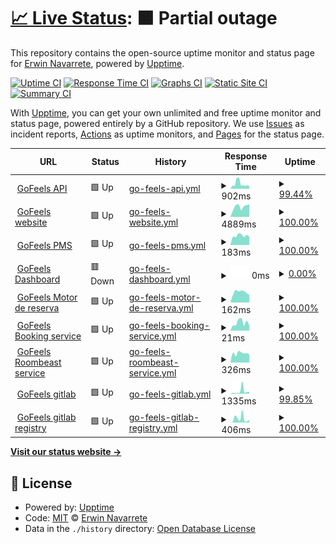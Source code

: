 # [📈 Live Status](https://rewin23.github.io/gofeels-uptime): <!--live status--> **🟧 Partial outage**

This repository contains the open-source uptime monitor and status page for [Erwin Navarrete](https://rewin23.github.io/gofeels-uptime), powered by [Upptime](https://github.com/upptime/upptime).

[![Uptime CI](https://github.com/rewin23/gofeels-uptime/workflows/Uptime%20CI/badge.svg)](https://github.com/rewin23/gofeels-uptime/actions?query=workflow%3A%22Uptime+CI%22)
[![Response Time CI](https://github.com/rewin23/gofeels-uptime/workflows/Response%20Time%20CI/badge.svg)](https://github.com/rewin23/gofeels-uptime/actions?query=workflow%3A%22Response+Time+CI%22)
[![Graphs CI](https://github.com/rewin23/gofeels-uptime/workflows/Graphs%20CI/badge.svg)](https://github.com/rewin23/gofeels-uptime/actions?query=workflow%3A%22Graphs+CI%22)
[![Static Site CI](https://github.com/rewin23/gofeels-uptime/workflows/Static%20Site%20CI/badge.svg)](https://github.com/rewin23/gofeels-uptime/actions?query=workflow%3A%22Static+Site+CI%22)
[![Summary CI](https://github.com/rewin23/gofeels-uptime/workflows/Summary%20CI/badge.svg)](https://github.com/rewin23/gofeels-uptime/actions?query=workflow%3A%22Summary+CI%22)

With [Upptime](https://upptime.js.org), you can get your own unlimited and free uptime monitor and status page, powered entirely by a GitHub repository. We use [Issues](https://github.com/rewin23/gofeels-uptime/issues) as incident reports, [Actions](https://github.com/rewin23/gofeels-uptime/actions) as uptime monitors, and [Pages](https://rewin23.github.io/gofeels-uptime) for the status page.

<!--start: status pages-->
<!-- This summary is generated by Upptime (https://github.com/upptime/upptime) -->
<!-- Do not edit this manually, your changes will be overwritten -->
<!-- prettier-ignore -->
| URL | Status | History | Response Time | Uptime |
| --- | ------ | ------- | ------------- | ------ |
| <img alt="" src="https://icons.duckduckgo.com/ip3/api.gofeels.com.ico" height="13"> [GoFeels API](https://api.gofeels.com) | 🟩 Up | [go-feels-api.yml](https://github.com/rewin23/gofeels-uptime/commits/HEAD/history/go-feels-api.yml) | <details><summary><img alt="Response time graph" src="./graphs/go-feels-api/response-time-week.png" height="20"> 902ms</summary><br><a href="https://rewin23.github.io/gofeels-uptime/history/go-feels-api"><img alt="Response time 833" src="https://img.shields.io/endpoint?url=https%3A%2F%2Fraw.githubusercontent.com%2Frewin23%2Fgofeels-uptime%2FHEAD%2Fapi%2Fgo-feels-api%2Fresponse-time.json"></a><br><a href="https://rewin23.github.io/gofeels-uptime/history/go-feels-api"><img alt="24-hour response time 549" src="https://img.shields.io/endpoint?url=https%3A%2F%2Fraw.githubusercontent.com%2Frewin23%2Fgofeels-uptime%2FHEAD%2Fapi%2Fgo-feels-api%2Fresponse-time-day.json"></a><br><a href="https://rewin23.github.io/gofeels-uptime/history/go-feels-api"><img alt="7-day response time 902" src="https://img.shields.io/endpoint?url=https%3A%2F%2Fraw.githubusercontent.com%2Frewin23%2Fgofeels-uptime%2FHEAD%2Fapi%2Fgo-feels-api%2Fresponse-time-week.json"></a><br><a href="https://rewin23.github.io/gofeels-uptime/history/go-feels-api"><img alt="30-day response time 754" src="https://img.shields.io/endpoint?url=https%3A%2F%2Fraw.githubusercontent.com%2Frewin23%2Fgofeels-uptime%2FHEAD%2Fapi%2Fgo-feels-api%2Fresponse-time-month.json"></a><br><a href="https://rewin23.github.io/gofeels-uptime/history/go-feels-api"><img alt="1-year response time 833" src="https://img.shields.io/endpoint?url=https%3A%2F%2Fraw.githubusercontent.com%2Frewin23%2Fgofeels-uptime%2FHEAD%2Fapi%2Fgo-feels-api%2Fresponse-time-year.json"></a></details> | <details><summary><a href="https://rewin23.github.io/gofeels-uptime/history/go-feels-api">99.44%</a></summary><a href="https://rewin23.github.io/gofeels-uptime/history/go-feels-api"><img alt="All-time uptime 99.88%" src="https://img.shields.io/endpoint?url=https%3A%2F%2Fraw.githubusercontent.com%2Frewin23%2Fgofeels-uptime%2FHEAD%2Fapi%2Fgo-feels-api%2Fuptime.json"></a><br><a href="https://rewin23.github.io/gofeels-uptime/history/go-feels-api"><img alt="24-hour uptime 99.35%" src="https://img.shields.io/endpoint?url=https%3A%2F%2Fraw.githubusercontent.com%2Frewin23%2Fgofeels-uptime%2FHEAD%2Fapi%2Fgo-feels-api%2Fuptime-day.json"></a><br><a href="https://rewin23.github.io/gofeels-uptime/history/go-feels-api"><img alt="7-day uptime 99.44%" src="https://img.shields.io/endpoint?url=https%3A%2F%2Fraw.githubusercontent.com%2Frewin23%2Fgofeels-uptime%2FHEAD%2Fapi%2Fgo-feels-api%2Fuptime-week.json"></a><br><a href="https://rewin23.github.io/gofeels-uptime/history/go-feels-api"><img alt="30-day uptime 99.87%" src="https://img.shields.io/endpoint?url=https%3A%2F%2Fraw.githubusercontent.com%2Frewin23%2Fgofeels-uptime%2FHEAD%2Fapi%2Fgo-feels-api%2Fuptime-month.json"></a><br><a href="https://rewin23.github.io/gofeels-uptime/history/go-feels-api"><img alt="1-year uptime 99.88%" src="https://img.shields.io/endpoint?url=https%3A%2F%2Fraw.githubusercontent.com%2Frewin23%2Fgofeels-uptime%2FHEAD%2Fapi%2Fgo-feels-api%2Fuptime-year.json"></a></details>
| <img alt="" src="https://icons.duckduckgo.com/ip3/www.gofeels.com.ico" height="13"> [GoFeels website](https://www.gofeels.com) | 🟩 Up | [go-feels-website.yml](https://github.com/rewin23/gofeels-uptime/commits/HEAD/history/go-feels-website.yml) | <details><summary><img alt="Response time graph" src="./graphs/go-feels-website/response-time-week.png" height="20"> 4889ms</summary><br><a href="https://rewin23.github.io/gofeels-uptime/history/go-feels-website"><img alt="Response time 4691" src="https://img.shields.io/endpoint?url=https%3A%2F%2Fraw.githubusercontent.com%2Frewin23%2Fgofeels-uptime%2FHEAD%2Fapi%2Fgo-feels-website%2Fresponse-time.json"></a><br><a href="https://rewin23.github.io/gofeels-uptime/history/go-feels-website"><img alt="24-hour response time 5932" src="https://img.shields.io/endpoint?url=https%3A%2F%2Fraw.githubusercontent.com%2Frewin23%2Fgofeels-uptime%2FHEAD%2Fapi%2Fgo-feels-website%2Fresponse-time-day.json"></a><br><a href="https://rewin23.github.io/gofeels-uptime/history/go-feels-website"><img alt="7-day response time 4889" src="https://img.shields.io/endpoint?url=https%3A%2F%2Fraw.githubusercontent.com%2Frewin23%2Fgofeels-uptime%2FHEAD%2Fapi%2Fgo-feels-website%2Fresponse-time-week.json"></a><br><a href="https://rewin23.github.io/gofeels-uptime/history/go-feels-website"><img alt="30-day response time 4576" src="https://img.shields.io/endpoint?url=https%3A%2F%2Fraw.githubusercontent.com%2Frewin23%2Fgofeels-uptime%2FHEAD%2Fapi%2Fgo-feels-website%2Fresponse-time-month.json"></a><br><a href="https://rewin23.github.io/gofeels-uptime/history/go-feels-website"><img alt="1-year response time 4691" src="https://img.shields.io/endpoint?url=https%3A%2F%2Fraw.githubusercontent.com%2Frewin23%2Fgofeels-uptime%2FHEAD%2Fapi%2Fgo-feels-website%2Fresponse-time-year.json"></a></details> | <details><summary><a href="https://rewin23.github.io/gofeels-uptime/history/go-feels-website">100.00%</a></summary><a href="https://rewin23.github.io/gofeels-uptime/history/go-feels-website"><img alt="All-time uptime 99.98%" src="https://img.shields.io/endpoint?url=https%3A%2F%2Fraw.githubusercontent.com%2Frewin23%2Fgofeels-uptime%2FHEAD%2Fapi%2Fgo-feels-website%2Fuptime.json"></a><br><a href="https://rewin23.github.io/gofeels-uptime/history/go-feels-website"><img alt="24-hour uptime 100.00%" src="https://img.shields.io/endpoint?url=https%3A%2F%2Fraw.githubusercontent.com%2Frewin23%2Fgofeels-uptime%2FHEAD%2Fapi%2Fgo-feels-website%2Fuptime-day.json"></a><br><a href="https://rewin23.github.io/gofeels-uptime/history/go-feels-website"><img alt="7-day uptime 100.00%" src="https://img.shields.io/endpoint?url=https%3A%2F%2Fraw.githubusercontent.com%2Frewin23%2Fgofeels-uptime%2FHEAD%2Fapi%2Fgo-feels-website%2Fuptime-week.json"></a><br><a href="https://rewin23.github.io/gofeels-uptime/history/go-feels-website"><img alt="30-day uptime 99.91%" src="https://img.shields.io/endpoint?url=https%3A%2F%2Fraw.githubusercontent.com%2Frewin23%2Fgofeels-uptime%2FHEAD%2Fapi%2Fgo-feels-website%2Fuptime-month.json"></a><br><a href="https://rewin23.github.io/gofeels-uptime/history/go-feels-website"><img alt="1-year uptime 99.98%" src="https://img.shields.io/endpoint?url=https%3A%2F%2Fraw.githubusercontent.com%2Frewin23%2Fgofeels-uptime%2FHEAD%2Fapi%2Fgo-feels-website%2Fuptime-year.json"></a></details>
| <img alt="" src="https://icons.duckduckgo.com/ip3/app.gofeels.com.ico" height="13"> [GoFeels PMS](https://app.gofeels.com) | 🟩 Up | [go-feels-pms.yml](https://github.com/rewin23/gofeels-uptime/commits/HEAD/history/go-feels-pms.yml) | <details><summary><img alt="Response time graph" src="./graphs/go-feels-pms/response-time-week.png" height="20"> 183ms</summary><br><a href="https://rewin23.github.io/gofeels-uptime/history/go-feels-pms"><img alt="Response time 311" src="https://img.shields.io/endpoint?url=https%3A%2F%2Fraw.githubusercontent.com%2Frewin23%2Fgofeels-uptime%2FHEAD%2Fapi%2Fgo-feels-pms%2Fresponse-time.json"></a><br><a href="https://rewin23.github.io/gofeels-uptime/history/go-feels-pms"><img alt="24-hour response time 165" src="https://img.shields.io/endpoint?url=https%3A%2F%2Fraw.githubusercontent.com%2Frewin23%2Fgofeels-uptime%2FHEAD%2Fapi%2Fgo-feels-pms%2Fresponse-time-day.json"></a><br><a href="https://rewin23.github.io/gofeels-uptime/history/go-feels-pms"><img alt="7-day response time 183" src="https://img.shields.io/endpoint?url=https%3A%2F%2Fraw.githubusercontent.com%2Frewin23%2Fgofeels-uptime%2FHEAD%2Fapi%2Fgo-feels-pms%2Fresponse-time-week.json"></a><br><a href="https://rewin23.github.io/gofeels-uptime/history/go-feels-pms"><img alt="30-day response time 219" src="https://img.shields.io/endpoint?url=https%3A%2F%2Fraw.githubusercontent.com%2Frewin23%2Fgofeels-uptime%2FHEAD%2Fapi%2Fgo-feels-pms%2Fresponse-time-month.json"></a><br><a href="https://rewin23.github.io/gofeels-uptime/history/go-feels-pms"><img alt="1-year response time 311" src="https://img.shields.io/endpoint?url=https%3A%2F%2Fraw.githubusercontent.com%2Frewin23%2Fgofeels-uptime%2FHEAD%2Fapi%2Fgo-feels-pms%2Fresponse-time-year.json"></a></details> | <details><summary><a href="https://rewin23.github.io/gofeels-uptime/history/go-feels-pms">100.00%</a></summary><a href="https://rewin23.github.io/gofeels-uptime/history/go-feels-pms"><img alt="All-time uptime 99.97%" src="https://img.shields.io/endpoint?url=https%3A%2F%2Fraw.githubusercontent.com%2Frewin23%2Fgofeels-uptime%2FHEAD%2Fapi%2Fgo-feels-pms%2Fuptime.json"></a><br><a href="https://rewin23.github.io/gofeels-uptime/history/go-feels-pms"><img alt="24-hour uptime 100.00%" src="https://img.shields.io/endpoint?url=https%3A%2F%2Fraw.githubusercontent.com%2Frewin23%2Fgofeels-uptime%2FHEAD%2Fapi%2Fgo-feels-pms%2Fuptime-day.json"></a><br><a href="https://rewin23.github.io/gofeels-uptime/history/go-feels-pms"><img alt="7-day uptime 100.00%" src="https://img.shields.io/endpoint?url=https%3A%2F%2Fraw.githubusercontent.com%2Frewin23%2Fgofeels-uptime%2FHEAD%2Fapi%2Fgo-feels-pms%2Fuptime-week.json"></a><br><a href="https://rewin23.github.io/gofeels-uptime/history/go-feels-pms"><img alt="30-day uptime 100.00%" src="https://img.shields.io/endpoint?url=https%3A%2F%2Fraw.githubusercontent.com%2Frewin23%2Fgofeels-uptime%2FHEAD%2Fapi%2Fgo-feels-pms%2Fuptime-month.json"></a><br><a href="https://rewin23.github.io/gofeels-uptime/history/go-feels-pms"><img alt="1-year uptime 99.97%" src="https://img.shields.io/endpoint?url=https%3A%2F%2Fraw.githubusercontent.com%2Frewin23%2Fgofeels-uptime%2FHEAD%2Fapi%2Fgo-feels-pms%2Fuptime-year.json"></a></details>
| <img alt="" src="https://icons.duckduckgo.com/ip3/admin.gofeels.com.ico" height="13"> [GoFeels Dashboard](https://admin.gofeels.com) | 🟥 Down | [go-feels-dashboard.yml](https://github.com/rewin23/gofeels-uptime/commits/HEAD/history/go-feels-dashboard.yml) | <details><summary><img alt="Response time graph" src="./graphs/go-feels-dashboard/response-time-week.png" height="20"> 0ms</summary><br><a href="https://rewin23.github.io/gofeels-uptime/history/go-feels-dashboard"><img alt="Response time 602" src="https://img.shields.io/endpoint?url=https%3A%2F%2Fraw.githubusercontent.com%2Frewin23%2Fgofeels-uptime%2FHEAD%2Fapi%2Fgo-feels-dashboard%2Fresponse-time.json"></a><br><a href="https://rewin23.github.io/gofeels-uptime/history/go-feels-dashboard"><img alt="24-hour response time 0" src="https://img.shields.io/endpoint?url=https%3A%2F%2Fraw.githubusercontent.com%2Frewin23%2Fgofeels-uptime%2FHEAD%2Fapi%2Fgo-feels-dashboard%2Fresponse-time-day.json"></a><br><a href="https://rewin23.github.io/gofeels-uptime/history/go-feels-dashboard"><img alt="7-day response time 0" src="https://img.shields.io/endpoint?url=https%3A%2F%2Fraw.githubusercontent.com%2Frewin23%2Fgofeels-uptime%2FHEAD%2Fapi%2Fgo-feels-dashboard%2Fresponse-time-week.json"></a><br><a href="https://rewin23.github.io/gofeels-uptime/history/go-feels-dashboard"><img alt="30-day response time 0" src="https://img.shields.io/endpoint?url=https%3A%2F%2Fraw.githubusercontent.com%2Frewin23%2Fgofeels-uptime%2FHEAD%2Fapi%2Fgo-feels-dashboard%2Fresponse-time-month.json"></a><br><a href="https://rewin23.github.io/gofeels-uptime/history/go-feels-dashboard"><img alt="1-year response time 602" src="https://img.shields.io/endpoint?url=https%3A%2F%2Fraw.githubusercontent.com%2Frewin23%2Fgofeels-uptime%2FHEAD%2Fapi%2Fgo-feels-dashboard%2Fresponse-time-year.json"></a></details> | <details><summary><a href="https://rewin23.github.io/gofeels-uptime/history/go-feels-dashboard">0.00%</a></summary><a href="https://rewin23.github.io/gofeels-uptime/history/go-feels-dashboard"><img alt="All-time uptime 70.67%" src="https://img.shields.io/endpoint?url=https%3A%2F%2Fraw.githubusercontent.com%2Frewin23%2Fgofeels-uptime%2FHEAD%2Fapi%2Fgo-feels-dashboard%2Fuptime.json"></a><br><a href="https://rewin23.github.io/gofeels-uptime/history/go-feels-dashboard"><img alt="24-hour uptime 0.00%" src="https://img.shields.io/endpoint?url=https%3A%2F%2Fraw.githubusercontent.com%2Frewin23%2Fgofeels-uptime%2FHEAD%2Fapi%2Fgo-feels-dashboard%2Fuptime-day.json"></a><br><a href="https://rewin23.github.io/gofeels-uptime/history/go-feels-dashboard"><img alt="7-day uptime 0.00%" src="https://img.shields.io/endpoint?url=https%3A%2F%2Fraw.githubusercontent.com%2Frewin23%2Fgofeels-uptime%2FHEAD%2Fapi%2Fgo-feels-dashboard%2Fuptime-week.json"></a><br><a href="https://rewin23.github.io/gofeels-uptime/history/go-feels-dashboard"><img alt="30-day uptime 1.38%" src="https://img.shields.io/endpoint?url=https%3A%2F%2Fraw.githubusercontent.com%2Frewin23%2Fgofeels-uptime%2FHEAD%2Fapi%2Fgo-feels-dashboard%2Fuptime-month.json"></a><br><a href="https://rewin23.github.io/gofeels-uptime/history/go-feels-dashboard"><img alt="1-year uptime 70.67%" src="https://img.shields.io/endpoint?url=https%3A%2F%2Fraw.githubusercontent.com%2Frewin23%2Fgofeels-uptime%2FHEAD%2Fapi%2Fgo-feels-dashboard%2Fuptime-year.json"></a></details>
| <img alt="" src="https://icons.duckduckgo.com/ip3/reserva.gofeels.com.ico" height="13"> [GoFeels Motor de reserva](https://reserva.gofeels.com) | 🟩 Up | [go-feels-motor-de-reserva.yml](https://github.com/rewin23/gofeels-uptime/commits/HEAD/history/go-feels-motor-de-reserva.yml) | <details><summary><img alt="Response time graph" src="./graphs/go-feels-motor-de-reserva/response-time-week.png" height="20"> 162ms</summary><br><a href="https://rewin23.github.io/gofeels-uptime/history/go-feels-motor-de-reserva"><img alt="Response time 284" src="https://img.shields.io/endpoint?url=https%3A%2F%2Fraw.githubusercontent.com%2Frewin23%2Fgofeels-uptime%2FHEAD%2Fapi%2Fgo-feels-motor-de-reserva%2Fresponse-time.json"></a><br><a href="https://rewin23.github.io/gofeels-uptime/history/go-feels-motor-de-reserva"><img alt="24-hour response time 116" src="https://img.shields.io/endpoint?url=https%3A%2F%2Fraw.githubusercontent.com%2Frewin23%2Fgofeels-uptime%2FHEAD%2Fapi%2Fgo-feels-motor-de-reserva%2Fresponse-time-day.json"></a><br><a href="https://rewin23.github.io/gofeels-uptime/history/go-feels-motor-de-reserva"><img alt="7-day response time 162" src="https://img.shields.io/endpoint?url=https%3A%2F%2Fraw.githubusercontent.com%2Frewin23%2Fgofeels-uptime%2FHEAD%2Fapi%2Fgo-feels-motor-de-reserva%2Fresponse-time-week.json"></a><br><a href="https://rewin23.github.io/gofeels-uptime/history/go-feels-motor-de-reserva"><img alt="30-day response time 366" src="https://img.shields.io/endpoint?url=https%3A%2F%2Fraw.githubusercontent.com%2Frewin23%2Fgofeels-uptime%2FHEAD%2Fapi%2Fgo-feels-motor-de-reserva%2Fresponse-time-month.json"></a><br><a href="https://rewin23.github.io/gofeels-uptime/history/go-feels-motor-de-reserva"><img alt="1-year response time 284" src="https://img.shields.io/endpoint?url=https%3A%2F%2Fraw.githubusercontent.com%2Frewin23%2Fgofeels-uptime%2FHEAD%2Fapi%2Fgo-feels-motor-de-reserva%2Fresponse-time-year.json"></a></details> | <details><summary><a href="https://rewin23.github.io/gofeels-uptime/history/go-feels-motor-de-reserva">100.00%</a></summary><a href="https://rewin23.github.io/gofeels-uptime/history/go-feels-motor-de-reserva"><img alt="All-time uptime 99.96%" src="https://img.shields.io/endpoint?url=https%3A%2F%2Fraw.githubusercontent.com%2Frewin23%2Fgofeels-uptime%2FHEAD%2Fapi%2Fgo-feels-motor-de-reserva%2Fuptime.json"></a><br><a href="https://rewin23.github.io/gofeels-uptime/history/go-feels-motor-de-reserva"><img alt="24-hour uptime 100.00%" src="https://img.shields.io/endpoint?url=https%3A%2F%2Fraw.githubusercontent.com%2Frewin23%2Fgofeels-uptime%2FHEAD%2Fapi%2Fgo-feels-motor-de-reserva%2Fuptime-day.json"></a><br><a href="https://rewin23.github.io/gofeels-uptime/history/go-feels-motor-de-reserva"><img alt="7-day uptime 100.00%" src="https://img.shields.io/endpoint?url=https%3A%2F%2Fraw.githubusercontent.com%2Frewin23%2Fgofeels-uptime%2FHEAD%2Fapi%2Fgo-feels-motor-de-reserva%2Fuptime-week.json"></a><br><a href="https://rewin23.github.io/gofeels-uptime/history/go-feels-motor-de-reserva"><img alt="30-day uptime 99.95%" src="https://img.shields.io/endpoint?url=https%3A%2F%2Fraw.githubusercontent.com%2Frewin23%2Fgofeels-uptime%2FHEAD%2Fapi%2Fgo-feels-motor-de-reserva%2Fuptime-month.json"></a><br><a href="https://rewin23.github.io/gofeels-uptime/history/go-feels-motor-de-reserva"><img alt="1-year uptime 99.96%" src="https://img.shields.io/endpoint?url=https%3A%2F%2Fraw.githubusercontent.com%2Frewin23%2Fgofeels-uptime%2FHEAD%2Fapi%2Fgo-feels-motor-de-reserva%2Fuptime-year.json"></a></details>
| <img alt="" src="https://icons.duckduckgo.com/ip3/reserva.gofeels.com.ico" height="13"> [GoFeels Booking service](https://reserva.gofeels.com) | 🟩 Up | [go-feels-booking-service.yml](https://github.com/rewin23/gofeels-uptime/commits/HEAD/history/go-feels-booking-service.yml) | <details><summary><img alt="Response time graph" src="./graphs/go-feels-booking-service/response-time-week.png" height="20"> 21ms</summary><br><a href="https://rewin23.github.io/gofeels-uptime/history/go-feels-booking-service"><img alt="Response time 103" src="https://img.shields.io/endpoint?url=https%3A%2F%2Fraw.githubusercontent.com%2Frewin23%2Fgofeels-uptime%2FHEAD%2Fapi%2Fgo-feels-booking-service%2Fresponse-time.json"></a><br><a href="https://rewin23.github.io/gofeels-uptime/history/go-feels-booking-service"><img alt="24-hour response time 14" src="https://img.shields.io/endpoint?url=https%3A%2F%2Fraw.githubusercontent.com%2Frewin23%2Fgofeels-uptime%2FHEAD%2Fapi%2Fgo-feels-booking-service%2Fresponse-time-day.json"></a><br><a href="https://rewin23.github.io/gofeels-uptime/history/go-feels-booking-service"><img alt="7-day response time 21" src="https://img.shields.io/endpoint?url=https%3A%2F%2Fraw.githubusercontent.com%2Frewin23%2Fgofeels-uptime%2FHEAD%2Fapi%2Fgo-feels-booking-service%2Fresponse-time-week.json"></a><br><a href="https://rewin23.github.io/gofeels-uptime/history/go-feels-booking-service"><img alt="30-day response time 35" src="https://img.shields.io/endpoint?url=https%3A%2F%2Fraw.githubusercontent.com%2Frewin23%2Fgofeels-uptime%2FHEAD%2Fapi%2Fgo-feels-booking-service%2Fresponse-time-month.json"></a><br><a href="https://rewin23.github.io/gofeels-uptime/history/go-feels-booking-service"><img alt="1-year response time 103" src="https://img.shields.io/endpoint?url=https%3A%2F%2Fraw.githubusercontent.com%2Frewin23%2Fgofeels-uptime%2FHEAD%2Fapi%2Fgo-feels-booking-service%2Fresponse-time-year.json"></a></details> | <details><summary><a href="https://rewin23.github.io/gofeels-uptime/history/go-feels-booking-service">100.00%</a></summary><a href="https://rewin23.github.io/gofeels-uptime/history/go-feels-booking-service"><img alt="All-time uptime 99.99%" src="https://img.shields.io/endpoint?url=https%3A%2F%2Fraw.githubusercontent.com%2Frewin23%2Fgofeels-uptime%2FHEAD%2Fapi%2Fgo-feels-booking-service%2Fuptime.json"></a><br><a href="https://rewin23.github.io/gofeels-uptime/history/go-feels-booking-service"><img alt="24-hour uptime 100.00%" src="https://img.shields.io/endpoint?url=https%3A%2F%2Fraw.githubusercontent.com%2Frewin23%2Fgofeels-uptime%2FHEAD%2Fapi%2Fgo-feels-booking-service%2Fuptime-day.json"></a><br><a href="https://rewin23.github.io/gofeels-uptime/history/go-feels-booking-service"><img alt="7-day uptime 100.00%" src="https://img.shields.io/endpoint?url=https%3A%2F%2Fraw.githubusercontent.com%2Frewin23%2Fgofeels-uptime%2FHEAD%2Fapi%2Fgo-feels-booking-service%2Fuptime-week.json"></a><br><a href="https://rewin23.github.io/gofeels-uptime/history/go-feels-booking-service"><img alt="30-day uptime 100.00%" src="https://img.shields.io/endpoint?url=https%3A%2F%2Fraw.githubusercontent.com%2Frewin23%2Fgofeels-uptime%2FHEAD%2Fapi%2Fgo-feels-booking-service%2Fuptime-month.json"></a><br><a href="https://rewin23.github.io/gofeels-uptime/history/go-feels-booking-service"><img alt="1-year uptime 99.99%" src="https://img.shields.io/endpoint?url=https%3A%2F%2Fraw.githubusercontent.com%2Frewin23%2Fgofeels-uptime%2FHEAD%2Fapi%2Fgo-feels-booking-service%2Fuptime-year.json"></a></details>
| <img alt="" src="https://icons.duckduckgo.com/ip3/roombeast.gofeels.com.ico" height="13"> [GoFeels Roombeast service](https://roombeast.gofeels.com) | 🟩 Up | [go-feels-roombeast-service.yml](https://github.com/rewin23/gofeels-uptime/commits/HEAD/history/go-feels-roombeast-service.yml) | <details><summary><img alt="Response time graph" src="./graphs/go-feels-roombeast-service/response-time-week.png" height="20"> 326ms</summary><br><a href="https://rewin23.github.io/gofeels-uptime/history/go-feels-roombeast-service"><img alt="Response time 411" src="https://img.shields.io/endpoint?url=https%3A%2F%2Fraw.githubusercontent.com%2Frewin23%2Fgofeels-uptime%2FHEAD%2Fapi%2Fgo-feels-roombeast-service%2Fresponse-time.json"></a><br><a href="https://rewin23.github.io/gofeels-uptime/history/go-feels-roombeast-service"><img alt="24-hour response time 283" src="https://img.shields.io/endpoint?url=https%3A%2F%2Fraw.githubusercontent.com%2Frewin23%2Fgofeels-uptime%2FHEAD%2Fapi%2Fgo-feels-roombeast-service%2Fresponse-time-day.json"></a><br><a href="https://rewin23.github.io/gofeels-uptime/history/go-feels-roombeast-service"><img alt="7-day response time 326" src="https://img.shields.io/endpoint?url=https%3A%2F%2Fraw.githubusercontent.com%2Frewin23%2Fgofeels-uptime%2FHEAD%2Fapi%2Fgo-feels-roombeast-service%2Fresponse-time-week.json"></a><br><a href="https://rewin23.github.io/gofeels-uptime/history/go-feels-roombeast-service"><img alt="30-day response time 378" src="https://img.shields.io/endpoint?url=https%3A%2F%2Fraw.githubusercontent.com%2Frewin23%2Fgofeels-uptime%2FHEAD%2Fapi%2Fgo-feels-roombeast-service%2Fresponse-time-month.json"></a><br><a href="https://rewin23.github.io/gofeels-uptime/history/go-feels-roombeast-service"><img alt="1-year response time 411" src="https://img.shields.io/endpoint?url=https%3A%2F%2Fraw.githubusercontent.com%2Frewin23%2Fgofeels-uptime%2FHEAD%2Fapi%2Fgo-feels-roombeast-service%2Fresponse-time-year.json"></a></details> | <details><summary><a href="https://rewin23.github.io/gofeels-uptime/history/go-feels-roombeast-service">100.00%</a></summary><a href="https://rewin23.github.io/gofeels-uptime/history/go-feels-roombeast-service"><img alt="All-time uptime 99.98%" src="https://img.shields.io/endpoint?url=https%3A%2F%2Fraw.githubusercontent.com%2Frewin23%2Fgofeels-uptime%2FHEAD%2Fapi%2Fgo-feels-roombeast-service%2Fuptime.json"></a><br><a href="https://rewin23.github.io/gofeels-uptime/history/go-feels-roombeast-service"><img alt="24-hour uptime 100.00%" src="https://img.shields.io/endpoint?url=https%3A%2F%2Fraw.githubusercontent.com%2Frewin23%2Fgofeels-uptime%2FHEAD%2Fapi%2Fgo-feels-roombeast-service%2Fuptime-day.json"></a><br><a href="https://rewin23.github.io/gofeels-uptime/history/go-feels-roombeast-service"><img alt="7-day uptime 100.00%" src="https://img.shields.io/endpoint?url=https%3A%2F%2Fraw.githubusercontent.com%2Frewin23%2Fgofeels-uptime%2FHEAD%2Fapi%2Fgo-feels-roombeast-service%2Fuptime-week.json"></a><br><a href="https://rewin23.github.io/gofeels-uptime/history/go-feels-roombeast-service"><img alt="30-day uptime 99.95%" src="https://img.shields.io/endpoint?url=https%3A%2F%2Fraw.githubusercontent.com%2Frewin23%2Fgofeels-uptime%2FHEAD%2Fapi%2Fgo-feels-roombeast-service%2Fuptime-month.json"></a><br><a href="https://rewin23.github.io/gofeels-uptime/history/go-feels-roombeast-service"><img alt="1-year uptime 99.98%" src="https://img.shields.io/endpoint?url=https%3A%2F%2Fraw.githubusercontent.com%2Frewin23%2Fgofeels-uptime%2FHEAD%2Fapi%2Fgo-feels-roombeast-service%2Fuptime-year.json"></a></details>
| <img alt="" src="https://icons.duckduckgo.com/ip3/gitlab.gofeels.com.ico" height="13"> [GoFeels gitlab](https://gitlab.gofeels.com) | 🟩 Up | [go-feels-gitlab.yml](https://github.com/rewin23/gofeels-uptime/commits/HEAD/history/go-feels-gitlab.yml) | <details><summary><img alt="Response time graph" src="./graphs/go-feels-gitlab/response-time-week.png" height="20"> 1335ms</summary><br><a href="https://rewin23.github.io/gofeels-uptime/history/go-feels-gitlab"><img alt="Response time 856" src="https://img.shields.io/endpoint?url=https%3A%2F%2Fraw.githubusercontent.com%2Frewin23%2Fgofeels-uptime%2FHEAD%2Fapi%2Fgo-feels-gitlab%2Fresponse-time.json"></a><br><a href="https://rewin23.github.io/gofeels-uptime/history/go-feels-gitlab"><img alt="24-hour response time 1032" src="https://img.shields.io/endpoint?url=https%3A%2F%2Fraw.githubusercontent.com%2Frewin23%2Fgofeels-uptime%2FHEAD%2Fapi%2Fgo-feels-gitlab%2Fresponse-time-day.json"></a><br><a href="https://rewin23.github.io/gofeels-uptime/history/go-feels-gitlab"><img alt="7-day response time 1335" src="https://img.shields.io/endpoint?url=https%3A%2F%2Fraw.githubusercontent.com%2Frewin23%2Fgofeels-uptime%2FHEAD%2Fapi%2Fgo-feels-gitlab%2Fresponse-time-week.json"></a><br><a href="https://rewin23.github.io/gofeels-uptime/history/go-feels-gitlab"><img alt="30-day response time 856" src="https://img.shields.io/endpoint?url=https%3A%2F%2Fraw.githubusercontent.com%2Frewin23%2Fgofeels-uptime%2FHEAD%2Fapi%2Fgo-feels-gitlab%2Fresponse-time-month.json"></a><br><a href="https://rewin23.github.io/gofeels-uptime/history/go-feels-gitlab"><img alt="1-year response time 856" src="https://img.shields.io/endpoint?url=https%3A%2F%2Fraw.githubusercontent.com%2Frewin23%2Fgofeels-uptime%2FHEAD%2Fapi%2Fgo-feels-gitlab%2Fresponse-time-year.json"></a></details> | <details><summary><a href="https://rewin23.github.io/gofeels-uptime/history/go-feels-gitlab">99.85%</a></summary><a href="https://rewin23.github.io/gofeels-uptime/history/go-feels-gitlab"><img alt="All-time uptime 99.92%" src="https://img.shields.io/endpoint?url=https%3A%2F%2Fraw.githubusercontent.com%2Frewin23%2Fgofeels-uptime%2FHEAD%2Fapi%2Fgo-feels-gitlab%2Fuptime.json"></a><br><a href="https://rewin23.github.io/gofeels-uptime/history/go-feels-gitlab"><img alt="24-hour uptime 100.00%" src="https://img.shields.io/endpoint?url=https%3A%2F%2Fraw.githubusercontent.com%2Frewin23%2Fgofeels-uptime%2FHEAD%2Fapi%2Fgo-feels-gitlab%2Fuptime-day.json"></a><br><a href="https://rewin23.github.io/gofeels-uptime/history/go-feels-gitlab"><img alt="7-day uptime 99.85%" src="https://img.shields.io/endpoint?url=https%3A%2F%2Fraw.githubusercontent.com%2Frewin23%2Fgofeels-uptime%2FHEAD%2Fapi%2Fgo-feels-gitlab%2Fuptime-week.json"></a><br><a href="https://rewin23.github.io/gofeels-uptime/history/go-feels-gitlab"><img alt="30-day uptime 99.93%" src="https://img.shields.io/endpoint?url=https%3A%2F%2Fraw.githubusercontent.com%2Frewin23%2Fgofeels-uptime%2FHEAD%2Fapi%2Fgo-feels-gitlab%2Fuptime-month.json"></a><br><a href="https://rewin23.github.io/gofeels-uptime/history/go-feels-gitlab"><img alt="1-year uptime 99.92%" src="https://img.shields.io/endpoint?url=https%3A%2F%2Fraw.githubusercontent.com%2Frewin23%2Fgofeels-uptime%2FHEAD%2Fapi%2Fgo-feels-gitlab%2Fuptime-year.json"></a></details>
| <img alt="" src="https://icons.duckduckgo.com/ip3/registry.gitlab.gofeels.com.ico" height="13"> [GoFeels gitlab registry](https://registry.gitlab.gofeels.com) | 🟩 Up | [go-feels-gitlab-registry.yml](https://github.com/rewin23/gofeels-uptime/commits/HEAD/history/go-feels-gitlab-registry.yml) | <details><summary><img alt="Response time graph" src="./graphs/go-feels-gitlab-registry/response-time-week.png" height="20"> 406ms</summary><br><a href="https://rewin23.github.io/gofeels-uptime/history/go-feels-gitlab-registry"><img alt="Response time 247" src="https://img.shields.io/endpoint?url=https%3A%2F%2Fraw.githubusercontent.com%2Frewin23%2Fgofeels-uptime%2FHEAD%2Fapi%2Fgo-feels-gitlab-registry%2Fresponse-time.json"></a><br><a href="https://rewin23.github.io/gofeels-uptime/history/go-feels-gitlab-registry"><img alt="24-hour response time 272" src="https://img.shields.io/endpoint?url=https%3A%2F%2Fraw.githubusercontent.com%2Frewin23%2Fgofeels-uptime%2FHEAD%2Fapi%2Fgo-feels-gitlab-registry%2Fresponse-time-day.json"></a><br><a href="https://rewin23.github.io/gofeels-uptime/history/go-feels-gitlab-registry"><img alt="7-day response time 406" src="https://img.shields.io/endpoint?url=https%3A%2F%2Fraw.githubusercontent.com%2Frewin23%2Fgofeels-uptime%2FHEAD%2Fapi%2Fgo-feels-gitlab-registry%2Fresponse-time-week.json"></a><br><a href="https://rewin23.github.io/gofeels-uptime/history/go-feels-gitlab-registry"><img alt="30-day response time 268" src="https://img.shields.io/endpoint?url=https%3A%2F%2Fraw.githubusercontent.com%2Frewin23%2Fgofeels-uptime%2FHEAD%2Fapi%2Fgo-feels-gitlab-registry%2Fresponse-time-month.json"></a><br><a href="https://rewin23.github.io/gofeels-uptime/history/go-feels-gitlab-registry"><img alt="1-year response time 247" src="https://img.shields.io/endpoint?url=https%3A%2F%2Fraw.githubusercontent.com%2Frewin23%2Fgofeels-uptime%2FHEAD%2Fapi%2Fgo-feels-gitlab-registry%2Fresponse-time-year.json"></a></details> | <details><summary><a href="https://rewin23.github.io/gofeels-uptime/history/go-feels-gitlab-registry">100.00%</a></summary><a href="https://rewin23.github.io/gofeels-uptime/history/go-feels-gitlab-registry"><img alt="All-time uptime 99.96%" src="https://img.shields.io/endpoint?url=https%3A%2F%2Fraw.githubusercontent.com%2Frewin23%2Fgofeels-uptime%2FHEAD%2Fapi%2Fgo-feels-gitlab-registry%2Fuptime.json"></a><br><a href="https://rewin23.github.io/gofeels-uptime/history/go-feels-gitlab-registry"><img alt="24-hour uptime 100.00%" src="https://img.shields.io/endpoint?url=https%3A%2F%2Fraw.githubusercontent.com%2Frewin23%2Fgofeels-uptime%2FHEAD%2Fapi%2Fgo-feels-gitlab-registry%2Fuptime-day.json"></a><br><a href="https://rewin23.github.io/gofeels-uptime/history/go-feels-gitlab-registry"><img alt="7-day uptime 100.00%" src="https://img.shields.io/endpoint?url=https%3A%2F%2Fraw.githubusercontent.com%2Frewin23%2Fgofeels-uptime%2FHEAD%2Fapi%2Fgo-feels-gitlab-registry%2Fuptime-week.json"></a><br><a href="https://rewin23.github.io/gofeels-uptime/history/go-feels-gitlab-registry"><img alt="30-day uptime 99.92%" src="https://img.shields.io/endpoint?url=https%3A%2F%2Fraw.githubusercontent.com%2Frewin23%2Fgofeels-uptime%2FHEAD%2Fapi%2Fgo-feels-gitlab-registry%2Fuptime-month.json"></a><br><a href="https://rewin23.github.io/gofeels-uptime/history/go-feels-gitlab-registry"><img alt="1-year uptime 99.96%" src="https://img.shields.io/endpoint?url=https%3A%2F%2Fraw.githubusercontent.com%2Frewin23%2Fgofeels-uptime%2FHEAD%2Fapi%2Fgo-feels-gitlab-registry%2Fuptime-year.json"></a></details>

<!--end: status pages-->

[**Visit our status website →**](https://rewin23.github.io/gofeels-uptime)

## 📄 License

- Powered by: [Upptime](https://github.com/upptime/upptime)
- Code: [MIT](./LICENSE) © [Erwin Navarrete](https://rewin23.github.io/gofeels-uptime)
- Data in the `./history` directory: [Open Database License](https://opendatacommons.org/licenses/odbl/1-0/)
